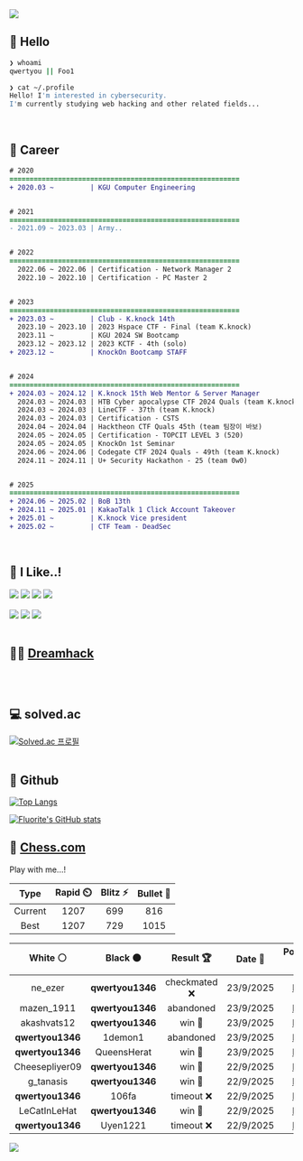 <div align=left>
  <img src="https://capsule-render.vercel.app/api?type=waving&height=300&color=00f0e0&text=•⩊•" />
<br>

## 👋 Hello
```zsh
❯ whoami
qwertyou || Foo1

❯ cat ~/.profile
Hello! I'm interested in cybersecurity.
I'm currently studying web hacking and other related fields...
```
<br>
  
## 🌱 Career
```diff
# 2020
=========================================================
+ 2020.03 ~         | KGU Computer Engineering


# 2021
=========================================================
- 2021.09 ~ 2023.03 | Army..


# 2022
=========================================================
  2022.06 ~ 2022.06 | Certification - Network Manager 2
  2022.10 ~ 2022.10 | Certification - PC Master 2


# 2023
=========================================================
+ 2023.03 ~         | Club - K.knock 14th
  2023.10 ~ 2023.10 | 2023 Hspace CTF - Final (team K.knock)
  2023.11 ~         | KGU 2024 SW Bootcamp
  2023.12 ~ 2023.12 | 2023 KCTF - 4th (solo)
+ 2023.12 ~         | KnockOn Bootcamp STAFF


# 2024
=========================================================
+ 2024.03 ~ 2024.12 | K.knock 15th Web Mentor & Server Manager
  2024.03 ~ 2024.03 | HTB Cyber apocalypse CTF 2024 Quals (team K.knock)
  2024.03 ~ 2024.03 | LineCTF - 37th (team K.knock)
  2024.03 ~ 2024.03 | Certification - CSTS
  2024.04 ~ 2024.04 | Hacktheon CTF Quals 45th (team 팀장이 바보)
  2024.05 ~ 2024.05 | Certification - TOPCIT LEVEL 3 (520)
  2024.05 ~ 2024.05 | KnockOn 1st Seminar
  2024.06 ~ 2024.06 | Codegate CTF 2024 Quals - 49th (team K.knock)
  2024.11 ~ 2024.11 | U+ Security Hackathon - 25 (team 0w0)


# 2025
=========================================================
+ 2024.06 ~ 2025.02 | BoB 13th
+ 2024.11 ~ 2025.01 | KakaoTalk 1 Click Account Takeover
+ 2025.01 ~         | K.knock Vice president
+ 2025.02 ~         | CTF Team - DeadSec
```
<br>

## 🔨 I Like..!
<img src="https://img.shields.io/badge/Java-ED8B00?style=for-the-badge&logo=openjdk&logoColor=white">
<img src="https://img.shields.io/badge/python-3776AB?style=for-the-badge&logo=python&logoColor=white">
<img src="https://img.shields.io/badge/PHP-777BB4?style=for-the-badge&logo=php&logoColor=white">
<img src="https://img.shields.io/badge/Node.js-43853D?style=for-the-badge&logo=node.js&logoColor=white">
<br><br>
<img src="https://img.shields.io/badge/linux-FCC624?style=for-the-badge&logo=linux&logoColor=black"> 
<img src="https://img.shields.io/badge/docker-%230db7ed.svg?style=for-the-badge&logo=docker&logoColor=white">
<img src="https://img.shields.io/badge/GIT-E44C30?style=for-the-badge&logo=git&logoColor=white">
<br><br>

## 👨‍💻 [Dreamhack](https://dreamhack.io/users/40186)
<br><br>


## 💻 solved.ac
[![Solved.ac
프로필](http://mazassumnida.wtf/api/v2/generate_badge?boj=qwertyou)](https://solved.ac/qwertyou)
<br><br>

## 🚀 Github
[![Top Langs](https://github-readme-stats.vercel.app/api/top-langs/?username=qw3rtyou&layout=compact)](https://github.com/qw3rtyou/github-readme-stats)

[![Fluorite's GitHub stats](https://github-readme-stats.vercel.app/api?username=qw3rtyou)](https://github.com/anuraghazra/github-readme-stats)

## 🏁 [Chess.com](https://www.chess.com/)
Play with me...!
<!--START_SECTION:chessStats-->
<!-- Automatically generated with https://github.com/Balastrong/chess-stats-action -->

| Type | Rapid ⏲️ | Blitz ⚡ | Bullet 🔫 |
|:---:|:---:|:---:|:---:|
| Current | 1207 | 699 | 816 |
| Best | 1207 | 729 | 1015 |

| White ⚪ | Black ⚫ | Result 🏆 | Date 📅 | Position 🗺️ | Type 🕕 |
|:---:|:---:|:---:|:---:|:---:|:---:|
| ne_ezer | **qwertyou1346** | checkmated ❌ | 23/9/2025 | <a href="http://www.ee.unb.ca/cgi-bin/tervo/fen.pl?select=2kr3r/ppQ2ppp/q7/8/NP1b4/P7/4RPPP/2R3K1 b - - 0 24">Link</a> | Blitz |
| mazen_1911 | **qwertyou1346** | abandoned  | 23/9/2025 | <a href="http://www.ee.unb.ca/cgi-bin/tervo/fen.pl?select=6kr/7p/4pQ2/3p1p2/3P1P2/7P/PPq3P1/2R1R1K1 b - - 0 30">Link</a> | Blitz |
| akashvats12 | **qwertyou1346** | win 🥇 | 23/9/2025 | <a href="http://www.ee.unb.ca/cgi-bin/tervo/fen.pl?select=6k1/4pr2/6p1/3pP2p/b7/P3P3/3K2PP/3q4 w - - 0 30">Link</a> | Blitz |
| **qwertyou1346** | 1demon1 | abandoned  | 23/9/2025 | <a href="http://www.ee.unb.ca/cgi-bin/tervo/fen.pl?select=2r2rk1/1ppqbppp/p2p1n2/3Pp1Bb/1P2P3/P1N2N1P/3QBPP1/R4RK1 w - - 3 14">Link</a> | Blitz |
| **qwertyou1346** | QueensHerat | win 🥇 | 23/9/2025 | <a href="http://www.ee.unb.ca/cgi-bin/tervo/fen.pl?select=4k3/R7/6p1/2PB4/1b6/p5P1/P1P4P/6K1 b - - 0 33">Link</a> | Blitz |
| Cheesepliyer09 | **qwertyou1346** | win 🥇 | 22/9/2025 | <a href="http://www.ee.unb.ca/cgi-bin/tervo/fen.pl?select=1k1r1bnr/1pp1p1pp/8/1P6/3p3P/3n1b1B/PBNP1P2/R3K3 w Q - 3 22">Link</a> | Blitz |
| g_tanasis | **qwertyou1346** | win 🥇 | 22/9/2025 | <a href="http://www.ee.unb.ca/cgi-bin/tervo/fen.pl?select=8/1k6/2R5/pp1N3K/3P4/3r4/8/8 w - - 3 53">Link</a> | Blitz |
| **qwertyou1346** | 106fa | timeout ❌ | 22/9/2025 | <a href="http://www.ee.unb.ca/cgi-bin/tervo/fen.pl?select=8/7p/2p1p2k/3p4/8/p7/1q6/6K1 w - - 2 62">Link</a> | Bullet |
| LeCatInLeHat | **qwertyou1346** | win 🥇 | 22/9/2025 | <a href="http://www.ee.unb.ca/cgi-bin/tervo/fen.pl?select=r2qkb1r/ppp2ppp/2n1pn2/8/6b1/3B1N2/PPP2PPP/RNBQ1K1R w kq - 0 8">Link</a> | Bullet |
| **qwertyou1346** | Uyen1221 | timeout ❌ | 22/9/2025 | <a href="http://www.ee.unb.ca/cgi-bin/tervo/fen.pl?select=2bqk1nr/7p/2n1p1pb/p1p3p1/1p2P3/1P4PQ/PBPrNPBP/R4RK1 w k - 2 17">Link</a> | Bullet |

<!--END_SECTION:chessStats-->


<img src="https://capsule-render.vercel.app/api?type=waving&color=00f0e0&height=150&section=footer" />
</div>


